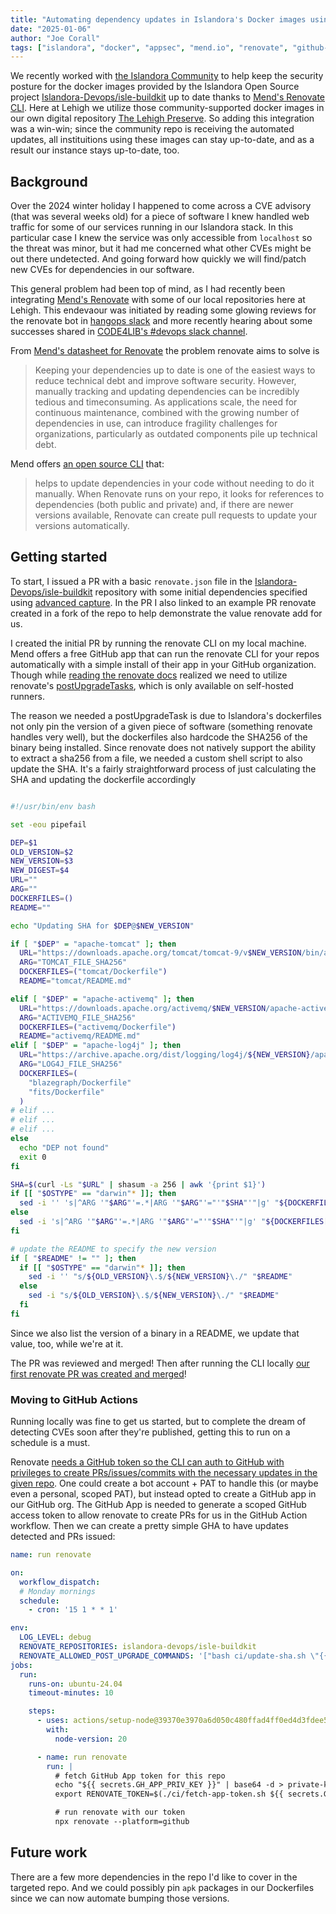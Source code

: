 ```yaml
---
title: "Automating dependency updates in Islandora's Docker images using Renovate"
date: "2025-01-06"
author: "Joe Corall"
tags: ["islandora", "docker", "appsec", "mend.io", "renovate", "github-actions"]
---
```


We recently worked with [the Islandora Community](https://islandora.ca) to help keep the security posture for the docker images provided by the Islandora Open Source project [Islandora-Devops/isle-buildkit](https://github.com/islandora-devops/isle-buildkit) up to date thanks to [Mend's Renovate CLI](https://www.mend.io/renovate/). Here at Lehigh we utilize those community-supported docker images in our own digital repository [The Lehigh Preserve](https://preserve.lehigh.edu). So adding this integration was a win-win; since the community repo is receiving the automated updates, all instituitions using these images can stay up-to-date, and as a result our instance stays up-to-date, too.

## Background

Over the 2024 winter holiday I happened to come across a CVE advisory (that was several weeks old) for a piece of software I knew handled web traffic for some of our services running in our Islandora stack. In this particular case I knew the service was only accessible from `localhost` so the threat was minor, but it had me concerned what other CVEs might be out there undetected. And going forward how quickly we will find/patch new CVEs for dependencies in our software.

This general problem had been top of mind, as I had recently been integrating [Mend's Renovate](https://www.mend.io/renovate/) with some of our local repositories here at Lehigh. This endevaour was initiated by reading some glowing reviews for the renovate bot in [hangops slack](https://github.com/hangops) and more recently hearing about some successes shared in [CODE4LIB's #devops slack channel](https://code4lib.org/irc/).

From [Mend's datasheet for Renovate](https://www.mend.io/wp-content/uploads/2023/09/Mend-Renovate-Enterprise-data-sheet.pdf) the problem renovate aims to solve is

> Keeping your dependencies up to date is one of the easiest ways to reduce technical debt and improve software security.  However, manually tracking and updating dependencies can be incredibly tedious and timeconsuming. As applications scale, the need for continuous maintenance, combined with the growing number of dependencies in use, can introduce fragility challenges for organizations, particularly as outdated components pile up technical debt.

Mend offers [an open source CLI](https://github.com/renovatebot/renovate) that:

> helps to update dependencies in your code without needing to do it manually. When Renovate runs on your repo, it looks for references to dependencies (both public and private) and, if there are newer versions available, Renovate can create pull requests to update your versions automatically.

## Getting started

To start, I issued a PR with a basic `renovate.json` file in the [Islandora-Devops/isle-buildkit] repository with some initial dependencies specified using [advanced capture](https://docs.renovatebot.com/modules/manager/regex/#advanced-capture). In the PR I also linked to an example PR renovate created in a fork of the repo to help demonstrate the value renovate add for us.

I created the initial PR by running the renovate CLI on my local machine. Mend offers a free GitHub app that can run the renovate CLI for your repos automatically with a simple install of their app in your GitHub organization. Though while [reading the renovate docs](https://docs.renovatebot.com/) realized we need to utilize renovate's [postUpgradeTasks](https://docs.renovatebot.com/configuration-options/#postupgradetasks), which is only available on self-hosted runners.

The reason we needed a postUpgradeTask is due to Islandora's dockerfiles not only pin the version of a given piece of software (something renovate handles very well), but the dockerfiles also hardcode the SHA256 of the binary being installed. Since renovate does not natively support the ability to extract a sha256 from a file, we needed a custom shell script to also update the SHA. It's a fairly straightforward process of just calculating the SHA and updating the dockerfile accordingly

```bash

#!/usr/bin/env bash

set -eou pipefail

DEP=$1
OLD_VERSION=$2
NEW_VERSION=$3
NEW_DIGEST=$4
URL=""
ARG=""
DOCKERFILES=()
README=""

echo "Updating SHA for $DEP@$NEW_VERSION"

if [ "$DEP" = "apache-tomcat" ]; then
  URL="https://downloads.apache.org/tomcat/tomcat-9/v$NEW_VERSION/bin/apache-tomcat-$NEW_VERSION.tar.gz"
  ARG="TOMCAT_FILE_SHA256"
  DOCKERFILES=("tomcat/Dockerfile")
  README="tomcat/README.md"

elif [ "$DEP" = "apache-activemq" ]; then
  URL="https://downloads.apache.org/activemq/$NEW_VERSION/apache-activemq-$NEW_VERSION-bin.tar.gz"
  ARG="ACTIVEMQ_FILE_SHA256"
  DOCKERFILES=("activemq/Dockerfile")
  README="activemq/README.md"
elif [ "$DEP" = "apache-log4j" ]; then
  URL="https://archive.apache.org/dist/logging/log4j/${NEW_VERSION}/apache-log4j-${NEW_VERSION}-bin.zip"
  ARG="LOG4J_FILE_SHA256"
  DOCKERFILES=(
    "blazegraph/Dockerfile"
    "fits/Dockerfile"
  )
# elif ...
# elif ...
# elif ...
else
  echo "DEP not found"
  exit 0
fi

SHA=$(curl -Ls "$URL" | shasum -a 256 | awk '{print $1}')
if [[ "$OSTYPE" == "darwin"* ]]; then
  sed -i '' 's|^ARG '"$ARG"'=.*|ARG '"$ARG"'="'"$SHA"'"|g' "${DOCKERFILES[@]}"
else
  sed -i 's|^ARG '"$ARG"'=.*|ARG '"$ARG"'="'"$SHA"'"|g' "${DOCKERFILES[@]}"
fi

# update the README to specify the new version
if [ "$README" != "" ]; then
  if [[ "$OSTYPE" == "darwin"* ]]; then
    sed -i '' "s/${OLD_VERSION}\.$/${NEW_VERSION}\./" "$README"
  else
    sed -i "s/${OLD_VERSION}\.$/${NEW_VERSION}\./" "$README"
  fi
fi
```

Since we also list the version of a binary in a README, we update that value, too, while we're at it.

The PR was reviewed and merged! Then after running the CLI locally [our first renovate PR was created and merged](https://github.com/Islandora-Devops/isle-buildkit/pull/364)!

### Moving to GitHub Actions

Running locally was fine to get us started, but to complete the dream of detecting CVEs soon after they're published, getting this to run on a schedule is a must.

Renovate [needs a GitHub token so the CLI can auth to GitHub with privileges to create PRs/issues/commits with the necessary updates in the given repo](https://docs.renovatebot.com/modules/platform/github/#running-using-a-fine-grained-token). One could create a bot account + PAT to handle this (or maybe even a personal, scoped PAT), but instead opted to create a GitHub app in our GitHub org. The GitHub App is needed to generate a scoped GitHub access token to allow renovate to create PRs for us in the GitHub Action workflow. Then we can create a pretty simple GHA to have updates detected and PRs issued:


```yaml
name: run renovate

on:
  workflow_dispatch:
  # Monday mornings
  schedule:
    - cron: '15 1 * * 1'

env:
  LOG_LEVEL: debug
  RENOVATE_REPOSITORIES: islandora-devops/isle-buildkit
  RENOVATE_ALLOWED_POST_UPGRADE_COMMANDS: '["bash ci/update-sha.sh \"{{{depName}}}\" \"{{{currentVersion}}}\" \"{{{newVersion}}}\" \"{{{newDigest}}}\""]'
jobs:
  run:
    runs-on: ubuntu-24.04
    timeout-minutes: 10

    steps:
      - uses: actions/setup-node@39370e3970a6d050c480ffad4ff0ed4d3fdee5af # v4
        with:
          node-version: 20

      - name: run renovate
        run: |
          # fetch GitHub App token for this repo
          echo "${{ secrets.GH_APP_PRIV_KEY }}" | base64 -d > private-key.pem
          export RENOVATE_TOKEN=$(./ci/fetch-app-token.sh ${{ secrets.GH_APP_ID }} ${{ secrets.GH_APP_INSTALLATION_ID }} private-key.pem)

          # run renovate with our token
          npx renovate --platform=github
```

## Future work

There are a few more dependencies in the repo I'd like to cover in the targeted repo. And we could possibly pin `apk` packages in our Dockerfiles since we can now automate bumping those versions.

[Islandora-Devops/isle-buildkit]: https://github.com/Islandora-Devops/isle-buildkit
